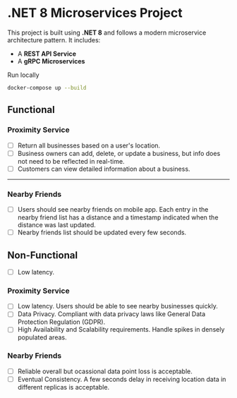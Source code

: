 # .NET 8 Microservices Project

This project is built using **.NET 8** and follows a modern microservice architecture pattern. It includes:

- A **REST API Service**
- A **gRPC Microservices**

Run locally
```bash
docker-compose up --build
```


## Functional

### Proximity Service

- [ ] Return all businesses based on a user's location.
- [ ] Business owners can add, delete, or update a business, but info does not need to be reflected in real-time.
- [ ] Customers can view detailed information about a business.

-----------------------------------------

### Nearby Friends

- [ ] Users should see nearby friends on mobile app. Each entry in the nearby friend list has a distance and a timestamp indicated when the distance was last updated. 
- [ ] Nearby friends list should be updated every few seconds.

## Non-Functional

- [ ] Low latency. 

### Proximity Service

- [ ] Low latency. Users should be able to see nearby businesses quickly.
- [ ] Data Privacy. Compliant with data privacy laws like General Data Protection Regulation (GDPR).
- [ ] High Availability and Scalability requirements. Handle spikes in densely populated areas.

### Nearby Friends

- [ ] Reliable overall but ocassional data point loss is acceptable.
- [ ] Eventual Consistency. A few seconds delay in receiving location data in different replicas is acceptable.

